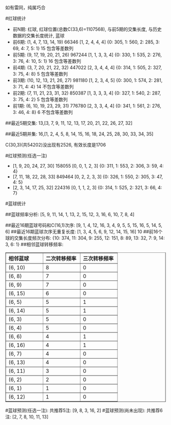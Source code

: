 <!-- 
.. title: 双色球2011101期(2011-08-30)数据分析报告
.. slug: slott-2011101-2011-08-30-report
.. date: 2011-08-31 08:00:00 UTC+08:00
.. tags: Lottery
.. link: 
.. description: 
.. type: text
-->

如有雷同，纯属巧合

<!-- TEASER_END-->

#红球统计

- 前N期: 红球, 红球位置(总数C(33,6)=1107568), 与前5期的交集长度, 与历史数据的交集长度统计, 蓝球
- 前6期: (1, 4, 7, 13, 14, 19) 66346 [1, 2, 4, 4, 4] {0: 305, 1: 560, 2: 285, 3: 69, 4: 7, 5: 1} 15 包含等差数列
- 前5期: (9, 17, 19, 20, 21, 26) 967244 [1, 1, 3, 3, 4] {0: 330, 1: 535, 2: 276, 3: 76, 4: 10, 5: 1} 16 包含等差数列
- 前4期: (3, 7, 20, 21, 22, 32) 447022 [2, 3, 4, 4, 4] {0: 314, 1: 505, 2: 327, 3: 75, 4: 8} 5 包含等差数列
- 前3期: (10, 12, 13, 21, 26, 27) 981180 [1, 2, 3, 4, 5] {0: 300, 1: 574, 2: 281, 3: 71, 4: 4} 14 不包含等差数列
- 前2期: (7, 11, 21, 23, 31, 32) 850387 [1, 3, 3, 3, 4] {0: 327, 1: 540, 2: 287, 3: 75, 4: 2} 5 包含等差数列
- 前1期: (6, 10, 19, 23, 29, 31) 776780 [2, 3, 3, 4, 4] {0: 341, 1: 561, 2: 276, 3: 46, 4: 8} 6 不包含等差数列

##最近5期交集:
13,[3, 7, 9, 11, 12, 13, 17, 20, 21, 22, 26, 27, 32]

##最近5期并集:
16,[1, 2, 4, 5, 8, 14, 15, 16, 18, 24, 25, 28, 30, 33, 34, 35]

C(30,3)(共54202)没出现有2526, 
有效长度是1706

#红球预测(任选一注)

- [1, 9, 20, 24, 27, 30] 158055 [0, 0, 1, 2, 3] {0: 311, 1: 553, 2: 306, 3: 59, 4: 4}
- [7, 11, 18, 22, 28, 33] 849464 [0, 2, 2, 3, 3] {0: 326, 1: 550, 2: 305, 3: 47, 4: 5}
- [2, 3, 14, 17, 25, 32] 224316 [0, 1, 1, 2, 3] {0: 314, 1: 525, 2: 321, 3: 66, 4: 7}

#蓝球统计

##蓝球频率分析:
[5, 9, 11, 14, 1, 13, 2, 15, 12, 3, 16, 6, 10, 7, 8, 4]

##最近16期蓝球号码和C(16,1)次序:
[9, 1, 4, 12, 16, 3, 4, 9, 5, 5, 15, 16, 5, 14, 5, 6]
##最近16期蓝球次序无重复长度:
[1, 3, 4, 5, 6, 9, 12, 14, 15, 16] 10
##前16个球的交集长度频次分布:
{10: 374, 11: 304, 9: 255, 12: 151, 8: 89, 13: 32, 7: 9, 14: 3, 6: 1}
##相邻蓝球转移频率:
<table border="1" class="table table-striped dataframe">
  <thead>
    <tr style="text-align: left;">
      <th style="min-width: 100px;">相邻蓝球</th>
      <th style="min-width: 100px;">二次转移频率</th>
      <th style="min-width: 100px;">三次转移频率</th>
    </tr>
  </thead>
  <tbody>
    <tr>
      <td> (6, 10)</td>
      <td> 8</td>
      <td> 0</td>
    </tr>
    <tr>
      <td>  (6, 8)</td>
      <td> 7</td>
      <td> 0</td>
    </tr>
    <tr>
      <td>  (6, 9)</td>
      <td> 7</td>
      <td> 0</td>
    </tr>
    <tr>
      <td> (6, 15)</td>
      <td> 6</td>
      <td> 0</td>
    </tr>
    <tr>
      <td>  (6, 5)</td>
      <td> 5</td>
      <td> 1</td>
    </tr>
    <tr>
      <td> (6, 14)</td>
      <td> 5</td>
      <td> 1</td>
    </tr>
    <tr>
      <td>  (6, 3)</td>
      <td> 5</td>
      <td> 0</td>
    </tr>
    <tr>
      <td>  (6, 4)</td>
      <td> 5</td>
      <td> 0</td>
    </tr>
    <tr>
      <td>  (6, 6)</td>
      <td> 4</td>
      <td> 1</td>
    </tr>
    <tr>
      <td> (6, 16)</td>
      <td> 4</td>
      <td> 1</td>
    </tr>
    <tr>
      <td>  (6, 7)</td>
      <td> 4</td>
      <td> 0</td>
    </tr>
    <tr>
      <td> (6, 13)</td>
      <td> 4</td>
      <td> 0</td>
    </tr>
    <tr>
      <td> (6, 11)</td>
      <td> 3</td>
      <td> 0</td>
    </tr>
    <tr>
      <td>  (6, 2)</td>
      <td> 2</td>
      <td> 0</td>
    </tr>
    <tr>
      <td>  (6, 1)</td>
      <td> 1</td>
      <td> 0</td>
    </tr>
    <tr>
      <td> (6, 12)</td>
      <td> 1</td>
      <td> 0</td>
    </tr>
  </tbody>
</table>
#蓝球预测(任选一注):
共推荐5注: [9, 8, 3, 16, 2]
#蓝球预测(尚未出现):
共推荐6注: [2, 7, 8, 10, 11, 13]

